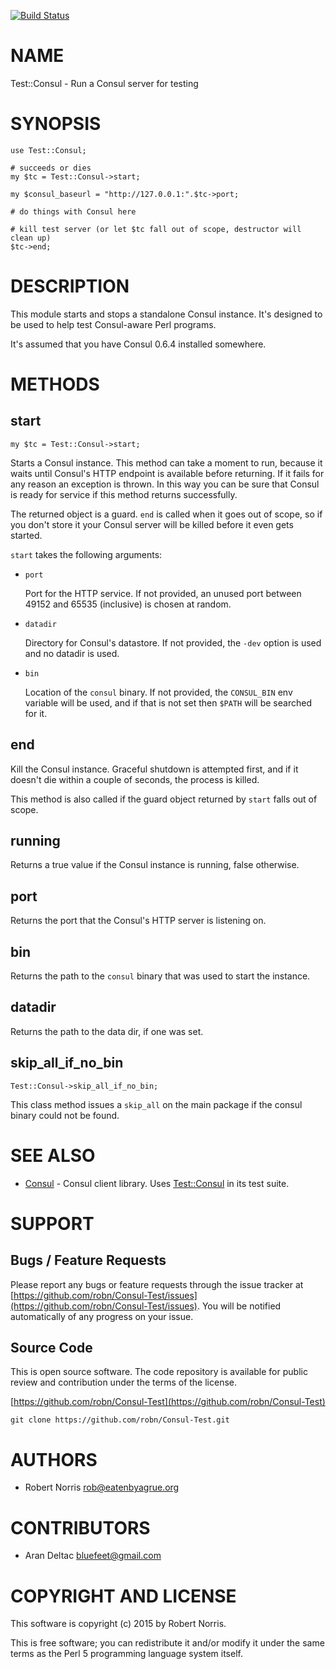 [![Build Status](https://secure.travis-ci.org/robn/Test-Consul.png)](http://travis-ci.org/robn/Test-Consul)

# NAME

Test::Consul - Run a Consul server for testing

# SYNOPSIS

    use Test::Consul;
    
    # succeeds or dies
    my $tc = Test::Consul->start;
    
    my $consul_baseurl = "http://127.0.0.1:".$tc->port;
    
    # do things with Consul here
    
    # kill test server (or let $tc fall out of scope, destructor will clean up)
    $tc->end;

# DESCRIPTION

This module starts and stops a standalone Consul instance. It's designed to be
used to help test Consul-aware Perl programs.

It's assumed that you have Consul 0.6.4 installed somewhere.

# METHODS

## start

    my $tc = Test::Consul->start;

Starts a Consul instance. This method can take a moment to run, because it
waits until Consul's HTTP endpoint is available before returning. If it fails
for any reason an exception is thrown. In this way you can be sure that Consul
is ready for service if this method returns successfully.

The returned object is a guard. `end` is called when it goes out of scope, so
if you don't store it your Consul server will be killed before it even gets
started.

`start` takes the following arguments:

- `port`

    Port for the HTTP service. If not provided, an unused port between 49152 and 65535
    (inclusive) is chosen at random.

- `datadir`

    Directory for Consul's datastore. If not provided, the `-dev` option is used and
    no datadir is used.

- `bin`

    Location of the `consul` binary. If not provided, the `CONSUL_BIN` env variable
    will be used, and if that is not set then `$PATH` will be searched for it.

## end

Kill the Consul instance. Graceful shutdown is attempted first, and if it
doesn't die within a couple of seconds, the process is killed.

This method is also called if the guard object returned by `start` falls out
of scope.

## running

Returns a true value if the Consul instance is running, false otherwise.

## port

Returns the port that the Consul's HTTP server is listening on.

## bin

Returns the path to the `consul` binary that was used to start the instance.

## datadir

Returns the path to the data dir, if one was set.

## skip\_all\_if\_no\_bin

    Test::Consul->skip_all_if_no_bin;

This class method issues a `skip_all` on the main package if the
consul binary could not be found.

# SEE ALSO

- [Consul](https://metacpan.org/pod/Consul) - Consul client library. Uses [Test::Consul](https://metacpan.org/pod/Test::Consul) in its test suite.

# SUPPORT

## Bugs / Feature Requests

Please report any bugs or feature requests through the issue tracker
at [https://github.com/robn/Consul-Test/issues](https://github.com/robn/Consul-Test/issues).
You will be notified automatically of any progress on your issue.

## Source Code

This is open source software. The code repository is available for
public review and contribution under the terms of the license.

[https://github.com/robn/Consul-Test](https://github.com/robn/Consul-Test)

    git clone https://github.com/robn/Consul-Test.git

# AUTHORS

- Robert Norris <rob@eatenbyagrue.org>

# CONTRIBUTORS

- Aran Deltac <bluefeet@gmail.com>

# COPYRIGHT AND LICENSE

This software is copyright (c) 2015 by Robert Norris.

This is free software; you can redistribute it and/or modify it under
the same terms as the Perl 5 programming language system itself.

